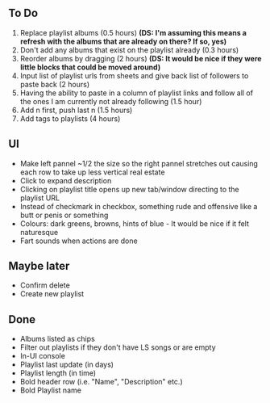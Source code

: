## To Do

1. Replace playlist albums (0.5 hours) **(DS: I'm assuming this means a refresh with the albums that are already on there? If so, yes)**
2. Don't add any albums that exist on the playlist already (0.3 hours)
3. Reorder albums by dragging (2 hours) **(DS: It would be nice if they were little blocks that could be moved around)**
4. Input list of playlist urls from sheets and give back list of followers to paste back (2 hours)
5. Having the ability to paste in a column of playlist links and follow all of the ones I am currently not already following (1.5 hour)
6. Add n first, push last n (1.5 hours)
7. Add tags to playlists (4 hours)

## UI

-   Make left pannel ~1/2 the size so the right pannel stretches out causing each row to take up less vertical real estate
-   Click to expand description
-   Clicking on playlist title opens up new tab/window directing to the playlist URL
-   Instead of checkmark in checkbox, something rude and offensive like a butt or penis or something
-   Colours: dark greens, browns, hints of blue - It would be nice if it felt naturesque
-   Fart sounds when actions are done

## Maybe later

-   Confirm delete
-   Create new playlist

## Done

-   Albums listed as chips
-   Filter out playlists if they don't have LS songs or are empty
-   In-UI console
-   Playlist last update (in days)
-   Playlist length (in time)
-   Bold header row (i.e. "Name", "Description" etc.)
-   Bold Playlist name
